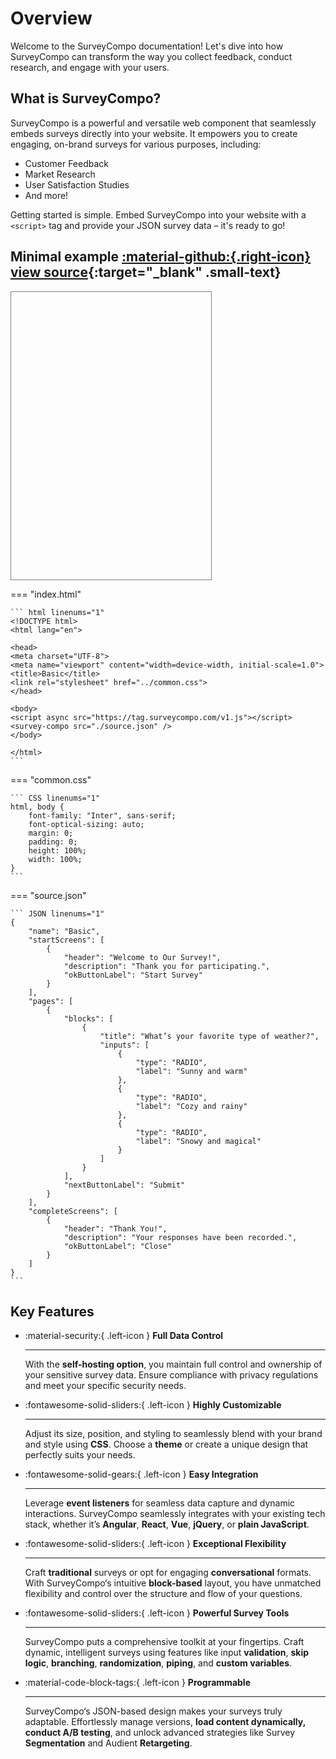 # Overview

Welcome to the SurveyCompo documentation! Let's dive into how SurveyCompo can transform the way you collect feedback, conduct research, and engage with your users.


## What is SurveyCompo?

SurveyCompo is a powerful and versatile web component that seamlessly embeds surveys directly into your website.  It empowers you to create engaging, on-brand surveys for various purposes, including:

- Customer Feedback
- Market Research
- User Satisfaction Studies
- And more!

Getting started is simple.  Embed SurveyCompo into your website with a `<script>` tag and provide your JSON survey data – it's ready to go!



## Minimal example [:material-github:{.right-icon} view source](https://github.com/SurveyCompo/examples/tree/main/examples/basic){:target="\_blank" .small-text}


<div style="resize: both; border: 1px solid gray; width: 320px; height: 460px">
	<survey-compo
		src="https://surveycompo.github.io/examples/examples/basic/source.json"
	/>
</div>

=== "index.html"

    ``` html linenums="1"
    <!DOCTYPE html>
    <html lang="en">

    <head>
    <meta charset="UTF-8">
    <meta name="viewport" content="width=device-width, initial-scale=1.0">
    <title>Basic</title>
    <link rel="stylesheet" href="../common.css">
    </head>

    <body>
    <script async src="https://tag.surveycompo.com/v1.js"></script>
    <survey-compo src="./source.json" />
    </body>

    </html>
    ```

=== "common.css"

    ``` CSS linenums="1"
    html, body {
        font-family: "Inter", sans-serif;
        font-optical-sizing: auto;
        margin: 0;
        padding: 0;
        height: 100%;
        width: 100%;
    }
    ```

=== "source.json"

    ``` JSON linenums="1"
	{
		"name": "Basic",
		"startScreens": [
			{
				"header": "Welcome to Our Survey!",
				"description": "Thank you for participating.",
				"okButtonLabel": "Start Survey"
			}
		],
		"pages": [
			{
				"blocks": [
					{
						"title": "What’s your favorite type of weather?",
						"inputs": [
							{
								"type": "RADIO",
								"label": "Sunny and warm"
							},
							{
								"type": "RADIO",
								"label": "Cozy and rainy"
							},
							{
								"type": "RADIO",
								"label": "Snowy and magical"
							}
						]
					}
				],
				"nextButtonLabel": "Submit"
			}
		],
		"completeScreens": [
			{
				"header": "Thank You!",
				"description": "Your responses have been recorded.",
				"okButtonLabel": "Close"
			}
		]
	}
  	```

## Key Features


<div class="grid cards" markdown>


-   :material-security:{ .left-icon } __Full Data Control__

    ---

    With the **self-hosting option**, you maintain full control and ownership of your sensitive survey data. Ensure compliance with privacy regulations and meet your specific security needs.


-   :fontawesome-solid-sliders:{ .left-icon } __Highly Customizable__

    ---

    Adjust its size, position, and styling to seamlessly blend with your brand and style using **CSS**. Choose a **theme** or create a unique design that perfectly suits your needs.


-   :fontawesome-solid-gears:{ .left-icon } __Easy Integration__

    ---

    Leverage **event listeners** for seamless data capture and dynamic interactions. SurveyCompo seamlessly integrates with your existing tech stack, whether it’s **Angular**, **React**, **Vue**, **jQuery**, or **plain JavaScript**.


-   :fontawesome-solid-sliders:{ .left-icon } __Exceptional Flexibility__

    ---

    Craft **traditional** surveys or opt for engaging **conversational** formats. With SurveyCompo‘s intuitive **block-based** layout, you have unmatched flexibility and control over the structure and flow of your questions.

-   :fontawesome-solid-sliders:{ .left-icon } __Powerful Survey Tools__

    ---

    SurveyCompo puts a comprehensive toolkit at your fingertips. Craft dynamic, intelligent surveys using features like input **validation**, **skip logic**, **branching**, **randomization**, **piping**, and **custom variables**.


-   :material-code-block-tags:{ .left-icon } __Programmable__

    ---

    SurveyCompo‘s JSON-based design makes your surveys truly adaptable. Effortlessly manage versions, **load content dynamically, conduct A/B testing**, and unlock advanced strategies like Survey **Segmentation** and Audient **Retargeting**.


</div>


